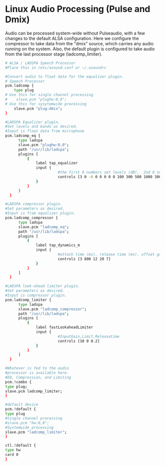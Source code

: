 # Linux Audio Processing (Pulse and Dmix)

Audio can be processed system-wide without Pulseaudio, with a few changes to the default ALSA configuration.  Here we configure the compressor to take data from the "dmix" source, which carries any audio running on the system.  Also, the default plugin is configured to take audio from the last processor stage (ladcomp_limiter).

```bash
# ALSA / LADSPA Speech Processor
#Place this in /etc/asound.conf or ~/.asoundrc

#Convert audio to float data for the equalizer plugin.
# Speech Processor
pcm.ladcomp {
    type plug
# Use this for single channel processing
#    slave.pcm "plughw:0,0";
# Use this for sysytemwide processing
    slave.pcm "plug:dmix";
}

#LADSPA Equalizer plugin.
#Set levels and bands as desired.
#Input is float data from microphone
pcm.ladcomp_eq {
      type ladspa
      slave.pcm "plughw:0,0";
      path "/usr/lib/ladspa";
      plugins [
          {
              label tap_equalizer
              input {
                        #the first 8 numbers set levels (dB),  2nd 8 numbers set the center frequencies (hz).
                        controls [3 0 -6 0 0 0 0 0 100 300 500 1000 3000 6000 12000 15000]
              }
          }
      ]
  }

#LADSPA compressor plugin.
#Set parameters as desired.
#Input is from equalizer plugin.
pcm.ladcomp_compressor {
      type ladspa
      slave.pcm "ladcomp_eq";
      path "/usr/lib/ladspa";
      plugins [
          {
              label tap_dynamics_m
              input {
                        #attack time (ms), release time (ms), offset gain (dB), makeup gain (dB), function
                        controls [3 800 12 20 7]
              }
          }
      ]
  }

#LADSPA look-ahead limiter plugin.
#Set parameters as desired.
#Input is compressor plugin.
pcm.ladcomp_limiter {
      type ladspa
      slave.pcm "ladcomp_compressor";
      path "/usr/lib/ladspa";
      plugins [
          {
              label fastLookaheadLimiter
              input {
                        #InputGain,Limit,Releasetime
                        controls [10 0 0.2]
              }
          }
      ]
  }

#Whatever is fed to the audio
#processor is available here.
#EQ, Compression, and Limiting
pcm.!combo {
type plug;
slave.pcm ladcomp_limiter;
}

#default device
pcm.!default {
type plug
#Single channel processing
#slave.pcm "hw:0,0";
#Systemwide processing
slave.pcm "ladcomp_limiter";
}

ctl.!default {
type hw           
card 0
}
